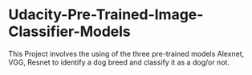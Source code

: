 # Udacity-Pre-Trained-Image-Classifier-Models
This Project involves the using of the three pre-trained models Alexnet, VGG, Resnet to identify a dog breed and classify it as a dog/or not.
